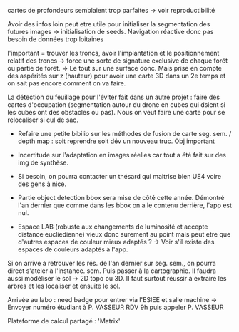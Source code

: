 cartes de profondeurs semblaient trop parfaites -> voir reproductibilité

Avoir des infos loin peut etre utile pour initialiser la segmentation des futures images -> initialisation de seeds. Navigation réactive donc pas besoin de données trop loitaines


l'important = trouver les troncs, avoir l'implantation et le positionnement relatif des troncs -> force une sorte de signature exclusive de chaque forêt ou partie de forêt.
=> Le tout sur une surface donc. Mais prise en compte des aspérités sur z (hauteur) pour avoir une carte 3D dans un 2e temps et on sait pas encore comment on va faire.

La détection du feuillage pour l'éviter fait dans un autre projet : faire des cartes d'occupation (segmentation autour du drone en cubes qui dsient si les cubes ont des obstacles ou pas). Nous on veut faire une carte pour se relocaliser si cul de sac.

- Refaire une petite bibilio sur les méthodes de fusion de carte seg. sem. / depth map : soit reprendre soit dév un nouveau truc. Obj important

- Incertitude sur l'adaptation en images réelles car tout a été fait sur des img de synthèse.

- Si besoin, on pourra contacter un thésard qui maitrise bien UE4 voire des gens à nice.

- Partie object detection bbox sera mise de côté cette année. Démontré l'an dernier que comme dans les bbox on a le contenu derrière, l'app est nul.

- Espace LAB (robuste aux changements de luminosité et accepte distance eucliedienne) vieux donc surement au point mais peut etre que d'autres espaces de couleur mieux adaptés ? -> Voir s'il existe des espaces de couleurs adaptés à l'app.

Si on arrive à retrouver les rés. de l'an dernier sur seg. sem., on pourra direct s'ateler à l'instance. sem. Puis passer à la cartographie. Il faudra aussi modéliser le sol -> 2D topo ou 3D. Il faut surtout réussir à extraire les arbres et les localiser et ensuite le sol.



Arrivée au labo : need badge pour entrer via l'ESIEE et salle machine
-> Envoyer numéro étudiant à P. VASSEUR
RDV 9h puis appeler P. VASSEUR

Plateforme de calcul partagé : 'Matrix'

